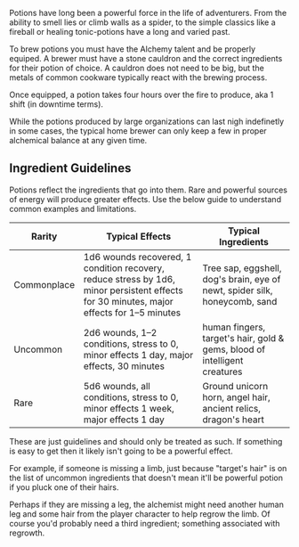 Potions have long been a powerful force in the life of adventurers. From the ability to smell lies or climb walls as a spider, to the simple classics like a fireball or healing tonic-potions have a long and varied past.

To brew potions you must have the Alchemy talent and be properly equiped. A brewer must have a stone cauldron and the correct ingredients for their potion of choice. A cauldron does not need to be big, but the metals of common cookware typically react with the brewing process. 

Once equipped, a potion takes four hours over the fire to produce, aka 1 shift (in downtime terms). 

While the potions produced by large organizations can last nigh indefinetly in some cases, the typical home brewer can only keep a few in proper alchemical balance at any given time. 

## Ingredient Guidelines

Potions reflect the ingredients that go into them. Rare and powerful sources of energy will produce greater effects. Use the below guide to understand common examples and limitations. 

| Rarity      | Typical Effects                                                                                                                          | Typical Ingredients                                                        |
| ----------- | ---------------------------------------------------------------------------------------------------------------------------------------- | -------------------------------------------------------------------------- |
| Commonplace | 1d6 wounds recovered, 1 condition recovery, reduce stress by 1d6, minor persistent effects for 30 minutes, major effects for 1–5 minutes | Tree sap, eggshell, dog's brain, eye of newt, spider silk, honeycomb, sand |
| Uncommon    | 2d6 wounds, 1–2 conditions, stress to 0, minor effects 1 day, major effects, 30 minutes                                                  | human fingers, target's hair, gold & gems, blood of intelligent creatures  |
| Rare        | 5d6 wounds, all conditions, stress to 0, minor effects 1 week, major effects 1 day                                                       | Ground unicorn horn, angel hair, ancient relics, dragon's heart            |

These are just guidelines and should only be treated as such. If something is easy to get then it likely isn't going to be a powerful effect. 

For example, if someone is missing a limb, just because "target's hair" is on the list of uncommon ingredients that doesn't mean it'll be powerful potion if you pluck one of their hairs. 

Perhaps if they are missing a leg, the alchemist might need another human leg and some hair from the player character to help regrow the limb. Of course you'd probably need a third ingredient; something associated with regrowth.